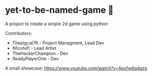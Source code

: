 # yet-to-be-named-game 🚀

A project to create a simple 2d game using python

Contributors:
- Thepigcat76 - Project Managment, Lead Dev
- N1cohd1 - Lead Artist
- TheHackerChampion - Dev
- ReadyPlayerOne - Dev

A small showcase: https://www.youtube.com/watch?v=4pufw6odgzg
